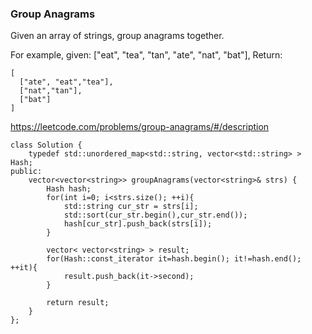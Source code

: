 

### Group Anagrams

Given an array of strings, group anagrams together.

For example, given: ["eat", "tea", "tan", "ate", "nat", "bat"], 
Return:

```
[
  ["ate", "eat","tea"],
  ["nat","tan"],
  ["bat"]
]
```

https://leetcode.com/problems/group-anagrams/#/description


```
class Solution {
    typedef std::unordered_map<std::string, vector<std::string> > Hash;
public:
    vector<vector<string>> groupAnagrams(vector<string>& strs) {
        Hash hash;
        for(int i=0; i<strs.size(); ++i){
            std::string cur_str = strs[i];
            std::sort(cur_str.begin(),cur_str.end());
            hash[cur_str].push_back(strs[i]);
        }
        
        vector< vector<string> > result;
        for(Hash::const_iterator it=hash.begin(); it!=hash.end(); ++it){
            result.push_back(it->second);
        }
        
        return result;
    }
};
```